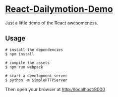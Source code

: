# [React-Dailymotion-Demo](https://romainberger.github.io/react-dailymotion-demo)

Just a little demo of the React awesomeness.

## Usage

    # install the dependencies
    $ npm install

    # compile the assets
    $ npm run webpack

    # start a development server
    $ python -m SimpleHTTPServer

Then open your browser at [http://localhost:8000](http://localhost:8000)
